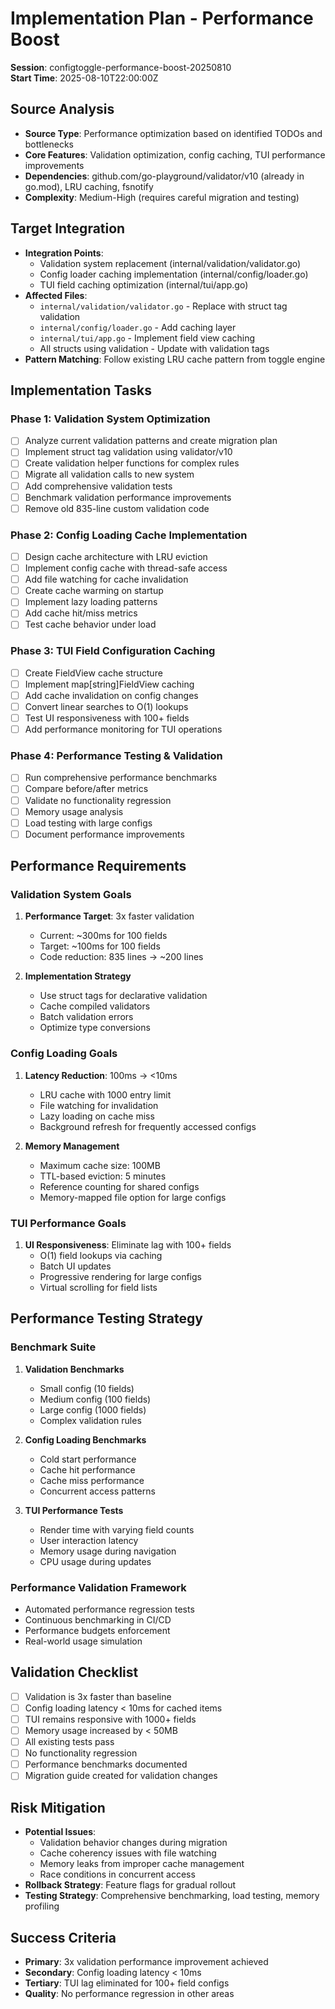 # Implementation Plan - Performance Boost
**Session**: configtoggle-performance-boost-20250810  
**Start Time**: 2025-08-10T22:00:00Z

## Source Analysis
- **Source Type**: Performance optimization based on identified TODOs and bottlenecks
- **Core Features**: Validation optimization, config caching, TUI performance improvements
- **Dependencies**: github.com/go-playground/validator/v10 (already in go.mod), LRU caching, fsnotify
- **Complexity**: Medium-High (requires careful migration and testing)

## Target Integration
- **Integration Points**: 
  - Validation system replacement (internal/validation/validator.go)
  - Config loader caching implementation (internal/config/loader.go)
  - TUI field caching optimization (internal/tui/app.go)
- **Affected Files**: 
  - `internal/validation/validator.go` - Replace with struct tag validation
  - `internal/config/loader.go` - Add caching layer
  - `internal/tui/app.go` - Implement field view caching
  - All structs using validation - Update with validation tags
- **Pattern Matching**: Follow existing LRU cache pattern from toggle engine

## Implementation Tasks

### Phase 1: Validation System Optimization
- [ ] Analyze current validation patterns and create migration plan
- [ ] Implement struct tag validation using validator/v10
- [ ] Create validation helper functions for complex rules
- [ ] Migrate all validation calls to new system
- [ ] Add comprehensive validation tests
- [ ] Benchmark validation performance improvements
- [ ] Remove old 835-line custom validation code

### Phase 2: Config Loading Cache Implementation  
- [ ] Design cache architecture with LRU eviction
- [ ] Implement config cache with thread-safe access
- [ ] Add file watching for cache invalidation
- [ ] Create cache warming on startup
- [ ] Implement lazy loading patterns
- [ ] Add cache hit/miss metrics
- [ ] Test cache behavior under load

### Phase 3: TUI Field Configuration Caching
- [ ] Create FieldView cache structure
- [ ] Implement map[string]FieldView caching
- [ ] Add cache invalidation on config changes
- [ ] Convert linear searches to O(1) lookups
- [ ] Test UI responsiveness with 100+ fields
- [ ] Add performance monitoring for TUI operations

### Phase 4: Performance Testing & Validation
- [ ] Run comprehensive performance benchmarks
- [ ] Compare before/after metrics
- [ ] Validate no functionality regression
- [ ] Memory usage analysis
- [ ] Load testing with large configs
- [ ] Document performance improvements

## Performance Requirements

### Validation System Goals
1. **Performance Target**: 3x faster validation
   - Current: ~300ms for 100 fields
   - Target: ~100ms for 100 fields
   - Code reduction: 835 lines → ~200 lines

2. **Implementation Strategy**
   - Use struct tags for declarative validation
   - Cache compiled validators
   - Batch validation errors
   - Optimize type conversions

### Config Loading Goals
1. **Latency Reduction**: 100ms → <10ms
   - LRU cache with 1000 entry limit
   - File watching for invalidation
   - Lazy loading on cache miss
   - Background refresh for frequently accessed configs

2. **Memory Management**
   - Maximum cache size: 100MB
   - TTL-based eviction: 5 minutes
   - Reference counting for shared configs
   - Memory-mapped file option for large configs

### TUI Performance Goals
1. **UI Responsiveness**: Eliminate lag with 100+ fields
   - O(1) field lookups via caching
   - Batch UI updates
   - Progressive rendering for large configs
   - Virtual scrolling for field lists

## Performance Testing Strategy

### Benchmark Suite
1. **Validation Benchmarks**
   - Small config (10 fields)
   - Medium config (100 fields)
   - Large config (1000 fields)
   - Complex validation rules

2. **Config Loading Benchmarks**
   - Cold start performance
   - Cache hit performance
   - Cache miss performance
   - Concurrent access patterns

3. **TUI Performance Tests**
   - Render time with varying field counts
   - User interaction latency
   - Memory usage during navigation
   - CPU usage during updates

### Performance Validation Framework
- Automated performance regression tests
- Continuous benchmarking in CI/CD
- Performance budgets enforcement
- Real-world usage simulation

## Validation Checklist
- [ ] Validation is 3x faster than baseline
- [ ] Config loading latency < 10ms for cached items
- [ ] TUI remains responsive with 1000+ fields
- [ ] Memory usage increased by < 50MB
- [ ] All existing tests pass
- [ ] No functionality regression
- [ ] Performance benchmarks documented
- [ ] Migration guide created for validation changes

## Risk Mitigation
- **Potential Issues**: 
  - Validation behavior changes during migration
  - Cache coherency issues with file watching
  - Memory leaks from improper cache management
  - Race conditions in concurrent access
- **Rollback Strategy**: Feature flags for gradual rollout
- **Testing Strategy**: Comprehensive benchmarking, load testing, memory profiling

## Success Criteria
- **Primary**: 3x validation performance improvement achieved
- **Secondary**: Config loading latency < 10ms
- **Tertiary**: TUI lag eliminated for 100+ field configs
- **Quality**: No performance regression in other areas